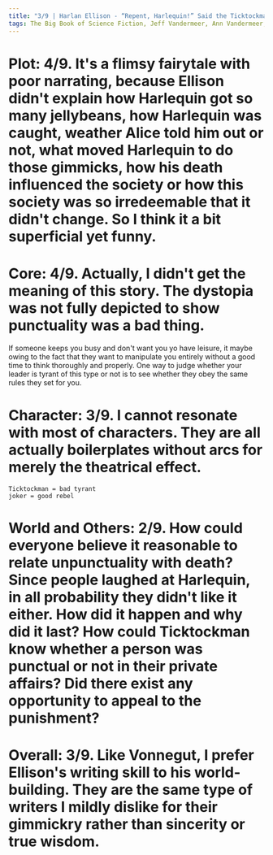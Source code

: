 ```yaml
---
title: "3/9 | Harlan Ellison - “Repent, Harlequin!” Said the Ticktockman"
tags: The Big Book of Science Fiction, Jeff Vandermeer, Ann Vandermeer, short story, novelette, science fiction, 1934-2018, 1965
---
```


# Plot: 4/9. It's a flimsy fairytale with  poor narrating, because Ellison didn't explain how Harlequin got so many jellybeans, how Harlequin was caught, weather Alice told him out or not, what moved Harlequin to do those gimmicks, how his death influenced the society or how this society was so irredeemable that it didn't change. So I think it a bit superficial yet funny.



# Core: 4/9. Actually, I didn't get the meaning of this story. The dystopia was not fully depicted to show punctuality was a bad thing.
If someone keeps you busy and don't want you yo have leisure, it maybe owing to the fact that they want to manipulate you entirely without a good time to think thoroughly and properly.
One way to judge whether your leader is tyrant of this type or not is to see whether they obey the same rules they set for you.



# Character: 3/9. I cannot resonate with most of characters. They are all actually boilerplates without arcs for merely the theatrical effect.
```
Ticktockman = bad tyrant
joker = good rebel
```

# World and Others: 2/9. How could everyone believe it reasonable to relate unpunctuality with death? Since people laughed at Harlequin, in all probability they didn't like it either. How did it happen and why did it last? How could Ticktockman know whether a person was punctual or not in their private affairs? Did there exist any opportunity to appeal to the punishment?

# Overall: 3/9. Like Vonnegut, I prefer Ellison's writing skill to his world-building. They are the same type of writers I mildly dislike for their gimmickry rather than sincerity or true wisdom.
